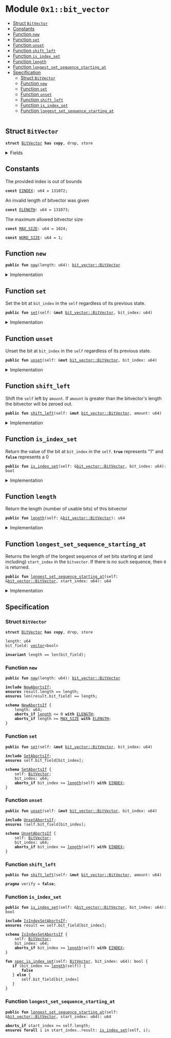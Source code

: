
<a id="0x1_bit_vector"></a>

# Module `0x1::bit_vector`



-  [Struct `BitVector`](#0x1_bit_vector_BitVector)
-  [Constants](#@Constants_0)
-  [Function `new`](#0x1_bit_vector_new)
-  [Function `set`](#0x1_bit_vector_set)
-  [Function `unset`](#0x1_bit_vector_unset)
-  [Function `shift_left`](#0x1_bit_vector_shift_left)
-  [Function `is_index_set`](#0x1_bit_vector_is_index_set)
-  [Function `length`](#0x1_bit_vector_length)
-  [Function `longest_set_sequence_starting_at`](#0x1_bit_vector_longest_set_sequence_starting_at)
-  [Specification](#@Specification_1)
    -  [Struct `BitVector`](#@Specification_1_BitVector)
    -  [Function `new`](#@Specification_1_new)
    -  [Function `set`](#@Specification_1_set)
    -  [Function `unset`](#@Specification_1_unset)
    -  [Function `shift_left`](#@Specification_1_shift_left)
    -  [Function `is_index_set`](#@Specification_1_is_index_set)
    -  [Function `longest_set_sequence_starting_at`](#@Specification_1_longest_set_sequence_starting_at)


<pre><code></code></pre>



<a id="0x1_bit_vector_BitVector"></a>

## Struct `BitVector`



<pre><code><b>struct</b> <a href="bit_vector.md#0x1_bit_vector_BitVector">BitVector</a> <b>has</b> <b>copy</b>, drop, store
</code></pre>



<details>
<summary>Fields</summary>


<dl>
<dt>
<code>length: u64</code>
</dt>
<dd>

</dd>
<dt>
<code>bit_field: <a href="vector.md#0x1_vector">vector</a>&lt;bool&gt;</code>
</dt>
<dd>

</dd>
</dl>


</details>

<a id="@Constants_0"></a>

## Constants


<a id="0x1_bit_vector_EINDEX"></a>

The provided index is out of bounds


<pre><code><b>const</b> <a href="bit_vector.md#0x1_bit_vector_EINDEX">EINDEX</a>: u64 = 131072;
</code></pre>



<a id="0x1_bit_vector_ELENGTH"></a>

An invalid length of bitvector was given


<pre><code><b>const</b> <a href="bit_vector.md#0x1_bit_vector_ELENGTH">ELENGTH</a>: u64 = 131073;
</code></pre>



<a id="0x1_bit_vector_MAX_SIZE"></a>

The maximum allowed bitvector size


<pre><code><b>const</b> <a href="bit_vector.md#0x1_bit_vector_MAX_SIZE">MAX_SIZE</a>: u64 = 1024;
</code></pre>



<a id="0x1_bit_vector_WORD_SIZE"></a>



<pre><code><b>const</b> <a href="bit_vector.md#0x1_bit_vector_WORD_SIZE">WORD_SIZE</a>: u64 = 1;
</code></pre>



<a id="0x1_bit_vector_new"></a>

## Function `new`



<pre><code><b>public</b> <b>fun</b> <a href="bit_vector.md#0x1_bit_vector_new">new</a>(length: u64): <a href="bit_vector.md#0x1_bit_vector_BitVector">bit_vector::BitVector</a>
</code></pre>



<details>
<summary>Implementation</summary>


<pre><code><b>public</b> <b>fun</b> <a href="bit_vector.md#0x1_bit_vector_new">new</a>(length: u64): <a href="bit_vector.md#0x1_bit_vector_BitVector">BitVector</a> {
    <b>assert</b>!(length &gt; 0, <a href="bit_vector.md#0x1_bit_vector_ELENGTH">ELENGTH</a>);
    <b>assert</b>!(<a href="bit_vector.md#0x1_bit_vector_length">length</a> &lt; <a href="bit_vector.md#0x1_bit_vector_MAX_SIZE">MAX_SIZE</a>, <a href="bit_vector.md#0x1_bit_vector_ELENGTH">ELENGTH</a>);
    <b>let</b> counter = 0;
    <b>let</b> bit_field = <a href="vector.md#0x1_vector_empty">vector::empty</a>();
    <b>while</b> ({<b>spec</b> {
        <b>invariant</b> counter &lt;= length;
        <b>invariant</b> len(bit_field) == counter;
    };
        (counter &lt; length)}) {
        <a href="vector.md#0x1_vector_push_back">vector::push_back</a>(&<b>mut</b> bit_field, <b>false</b>);
        counter = counter + 1;
    };
    <b>spec</b> {
        <b>assert</b> counter == length;
        <b>assert</b> len(bit_field) == length;
    };

    <a href="bit_vector.md#0x1_bit_vector_BitVector">BitVector</a> {
        length,
        bit_field,
    }
}
</code></pre>



</details>

<a id="0x1_bit_vector_set"></a>

## Function `set`

Set the bit at <code>bit_index</code> in the <code>self</code> regardless of its previous state.


<pre><code><b>public</b> <b>fun</b> <a href="bit_vector.md#0x1_bit_vector_set">set</a>(self: &<b>mut</b> <a href="bit_vector.md#0x1_bit_vector_BitVector">bit_vector::BitVector</a>, bit_index: u64)
</code></pre>



<details>
<summary>Implementation</summary>


<pre><code><b>public</b> <b>fun</b> <a href="bit_vector.md#0x1_bit_vector_set">set</a>(self: &<b>mut</b> <a href="bit_vector.md#0x1_bit_vector_BitVector">BitVector</a>, bit_index: u64) {
    <b>assert</b>!(bit_index &lt; <a href="vector.md#0x1_vector_length">vector::length</a>(&self.bit_field), <a href="bit_vector.md#0x1_bit_vector_EINDEX">EINDEX</a>);
    <b>let</b> x = <a href="vector.md#0x1_vector_borrow_mut">vector::borrow_mut</a>(&<b>mut</b> self.bit_field, bit_index);
    *x = <b>true</b>;
}
</code></pre>



</details>

<a id="0x1_bit_vector_unset"></a>

## Function `unset`

Unset the bit at <code>bit_index</code> in the <code>self</code> regardless of its previous state.


<pre><code><b>public</b> <b>fun</b> <a href="bit_vector.md#0x1_bit_vector_unset">unset</a>(self: &<b>mut</b> <a href="bit_vector.md#0x1_bit_vector_BitVector">bit_vector::BitVector</a>, bit_index: u64)
</code></pre>



<details>
<summary>Implementation</summary>


<pre><code><b>public</b> <b>fun</b> <a href="bit_vector.md#0x1_bit_vector_unset">unset</a>(self: &<b>mut</b> <a href="bit_vector.md#0x1_bit_vector_BitVector">BitVector</a>, bit_index: u64) {
    <b>assert</b>!(bit_index &lt; <a href="vector.md#0x1_vector_length">vector::length</a>(&self.bit_field), <a href="bit_vector.md#0x1_bit_vector_EINDEX">EINDEX</a>);
    <b>let</b> x = <a href="vector.md#0x1_vector_borrow_mut">vector::borrow_mut</a>(&<b>mut</b> self.bit_field, bit_index);
    *x = <b>false</b>;
}
</code></pre>



</details>

<a id="0x1_bit_vector_shift_left"></a>

## Function `shift_left`

Shift the <code>self</code> left by <code>amount</code>. If <code>amount</code> is greater than the
bitvector's length the bitvector will be zeroed out.


<pre><code><b>public</b> <b>fun</b> <a href="bit_vector.md#0x1_bit_vector_shift_left">shift_left</a>(self: &<b>mut</b> <a href="bit_vector.md#0x1_bit_vector_BitVector">bit_vector::BitVector</a>, amount: u64)
</code></pre>



<details>
<summary>Implementation</summary>


<pre><code><b>public</b> <b>fun</b> <a href="bit_vector.md#0x1_bit_vector_shift_left">shift_left</a>(self: &<b>mut</b> <a href="bit_vector.md#0x1_bit_vector_BitVector">BitVector</a>, amount: u64) {
    <b>if</b> (amount &gt;= self.length) {
        <a href="vector.md#0x1_vector_for_each_mut">vector::for_each_mut</a>(&<b>mut</b> self.bit_field, |elem| {
            *elem = <b>false</b>;
        });
    } <b>else</b> {
        <b>let</b> i = amount;

        <b>while</b> (i &lt; self.length) {
            <b>if</b> (<a href="bit_vector.md#0x1_bit_vector_is_index_set">is_index_set</a>(self, i)) <a href="bit_vector.md#0x1_bit_vector_set">set</a>(self, i - amount)
            <b>else</b> <a href="bit_vector.md#0x1_bit_vector_unset">unset</a>(self, i - amount);
            i = i + 1;
        };

        i = self.length - amount;

        <b>while</b> (i &lt; self.length) {
            <a href="bit_vector.md#0x1_bit_vector_unset">unset</a>(self, i);
            i = i + 1;
        };
    }
}
</code></pre>



</details>

<a id="0x1_bit_vector_is_index_set"></a>

## Function `is_index_set`

Return the value of the bit at <code>bit_index</code> in the <code>self</code>. <code><b>true</b></code>
represents "1" and <code><b>false</b></code> represents a 0


<pre><code><b>public</b> <b>fun</b> <a href="bit_vector.md#0x1_bit_vector_is_index_set">is_index_set</a>(self: &<a href="bit_vector.md#0x1_bit_vector_BitVector">bit_vector::BitVector</a>, bit_index: u64): bool
</code></pre>



<details>
<summary>Implementation</summary>


<pre><code><b>public</b> <b>fun</b> <a href="bit_vector.md#0x1_bit_vector_is_index_set">is_index_set</a>(self: &<a href="bit_vector.md#0x1_bit_vector_BitVector">BitVector</a>, bit_index: u64): bool {
    <b>assert</b>!(bit_index &lt; <a href="vector.md#0x1_vector_length">vector::length</a>(&self.bit_field), <a href="bit_vector.md#0x1_bit_vector_EINDEX">EINDEX</a>);
    *<a href="vector.md#0x1_vector_borrow">vector::borrow</a>(&self.bit_field, bit_index)
}
</code></pre>



</details>

<a id="0x1_bit_vector_length"></a>

## Function `length`

Return the length (number of usable bits) of this bitvector


<pre><code><b>public</b> <b>fun</b> <a href="bit_vector.md#0x1_bit_vector_length">length</a>(self: &<a href="bit_vector.md#0x1_bit_vector_BitVector">bit_vector::BitVector</a>): u64
</code></pre>



<details>
<summary>Implementation</summary>


<pre><code><b>public</b> <b>fun</b> <a href="bit_vector.md#0x1_bit_vector_length">length</a>(self: &<a href="bit_vector.md#0x1_bit_vector_BitVector">BitVector</a>): u64 {
    <a href="vector.md#0x1_vector_length">vector::length</a>(&self.bit_field)
}
</code></pre>



</details>

<a id="0x1_bit_vector_longest_set_sequence_starting_at"></a>

## Function `longest_set_sequence_starting_at`

Returns the length of the longest sequence of set bits starting at (and
including) <code>start_index</code> in the <code>bitvector</code>. If there is no such
sequence, then <code>0</code> is returned.


<pre><code><b>public</b> <b>fun</b> <a href="bit_vector.md#0x1_bit_vector_longest_set_sequence_starting_at">longest_set_sequence_starting_at</a>(self: &<a href="bit_vector.md#0x1_bit_vector_BitVector">bit_vector::BitVector</a>, start_index: u64): u64
</code></pre>



<details>
<summary>Implementation</summary>


<pre><code><b>public</b> <b>fun</b> <a href="bit_vector.md#0x1_bit_vector_longest_set_sequence_starting_at">longest_set_sequence_starting_at</a>(self: &<a href="bit_vector.md#0x1_bit_vector_BitVector">BitVector</a>, start_index: u64): u64 {
    <b>assert</b>!(start_index &lt; self.length, <a href="bit_vector.md#0x1_bit_vector_EINDEX">EINDEX</a>);
    <b>let</b> index = start_index;

    // Find the greatest index in the <a href="vector.md#0x1_vector">vector</a> such that all indices less than it are set.
    <b>while</b> ({
        <b>spec</b> {
            <b>invariant</b> index &gt;= start_index;
            <b>invariant</b> index == start_index || <a href="bit_vector.md#0x1_bit_vector_is_index_set">is_index_set</a>(self, index - 1);
            <b>invariant</b> index == start_index || index - 1 &lt; <a href="vector.md#0x1_vector_length">vector::length</a>(self.bit_field);
            <b>invariant</b> <b>forall</b> j in start_index..index: <a href="bit_vector.md#0x1_bit_vector_is_index_set">is_index_set</a>(self, j);
            <b>invariant</b> <b>forall</b> j in start_index..index: j &lt; <a href="vector.md#0x1_vector_length">vector::length</a>(self.bit_field);
        };
        index &lt; self.length
    }) {
        <b>if</b> (!<a href="bit_vector.md#0x1_bit_vector_is_index_set">is_index_set</a>(self, index)) <b>break</b>;
        index = index + 1;
    };

    index - start_index
}
</code></pre>



</details>

<a id="@Specification_1"></a>

## Specification


<a id="@Specification_1_BitVector"></a>

### Struct `BitVector`


<pre><code><b>struct</b> <a href="bit_vector.md#0x1_bit_vector_BitVector">BitVector</a> <b>has</b> <b>copy</b>, drop, store
</code></pre>



<dl>
<dt>
<code>length: u64</code>
</dt>
<dd>

</dd>
<dt>
<code>bit_field: <a href="vector.md#0x1_vector">vector</a>&lt;bool&gt;</code>
</dt>
<dd>

</dd>
</dl>



<pre><code><b>invariant</b> length == len(bit_field);
</code></pre>



<a id="@Specification_1_new"></a>

### Function `new`


<pre><code><b>public</b> <b>fun</b> <a href="bit_vector.md#0x1_bit_vector_new">new</a>(length: u64): <a href="bit_vector.md#0x1_bit_vector_BitVector">bit_vector::BitVector</a>
</code></pre>




<pre><code><b>include</b> <a href="bit_vector.md#0x1_bit_vector_NewAbortsIf">NewAbortsIf</a>;
<b>ensures</b> result.length == length;
<b>ensures</b> len(result.bit_field) == length;
</code></pre>




<a id="0x1_bit_vector_NewAbortsIf"></a>


<pre><code><b>schema</b> <a href="bit_vector.md#0x1_bit_vector_NewAbortsIf">NewAbortsIf</a> {
    length: u64;
    <b>aborts_if</b> <a href="bit_vector.md#0x1_bit_vector_length">length</a> &lt;= 0 <b>with</b> <a href="bit_vector.md#0x1_bit_vector_ELENGTH">ELENGTH</a>;
    <b>aborts_if</b> length &gt;= <a href="bit_vector.md#0x1_bit_vector_MAX_SIZE">MAX_SIZE</a> <b>with</b> <a href="bit_vector.md#0x1_bit_vector_ELENGTH">ELENGTH</a>;
}
</code></pre>



<a id="@Specification_1_set"></a>

### Function `set`


<pre><code><b>public</b> <b>fun</b> <a href="bit_vector.md#0x1_bit_vector_set">set</a>(self: &<b>mut</b> <a href="bit_vector.md#0x1_bit_vector_BitVector">bit_vector::BitVector</a>, bit_index: u64)
</code></pre>




<pre><code><b>include</b> <a href="bit_vector.md#0x1_bit_vector_SetAbortsIf">SetAbortsIf</a>;
<b>ensures</b> self.bit_field[bit_index];
</code></pre>




<a id="0x1_bit_vector_SetAbortsIf"></a>


<pre><code><b>schema</b> <a href="bit_vector.md#0x1_bit_vector_SetAbortsIf">SetAbortsIf</a> {
    self: <a href="bit_vector.md#0x1_bit_vector_BitVector">BitVector</a>;
    bit_index: u64;
    <b>aborts_if</b> bit_index &gt;= <a href="bit_vector.md#0x1_bit_vector_length">length</a>(self) <b>with</b> <a href="bit_vector.md#0x1_bit_vector_EINDEX">EINDEX</a>;
}
</code></pre>



<a id="@Specification_1_unset"></a>

### Function `unset`


<pre><code><b>public</b> <b>fun</b> <a href="bit_vector.md#0x1_bit_vector_unset">unset</a>(self: &<b>mut</b> <a href="bit_vector.md#0x1_bit_vector_BitVector">bit_vector::BitVector</a>, bit_index: u64)
</code></pre>




<pre><code><b>include</b> <a href="bit_vector.md#0x1_bit_vector_UnsetAbortsIf">UnsetAbortsIf</a>;
<b>ensures</b> !self.bit_field[bit_index];
</code></pre>




<a id="0x1_bit_vector_UnsetAbortsIf"></a>


<pre><code><b>schema</b> <a href="bit_vector.md#0x1_bit_vector_UnsetAbortsIf">UnsetAbortsIf</a> {
    self: <a href="bit_vector.md#0x1_bit_vector_BitVector">BitVector</a>;
    bit_index: u64;
    <b>aborts_if</b> bit_index &gt;= <a href="bit_vector.md#0x1_bit_vector_length">length</a>(self) <b>with</b> <a href="bit_vector.md#0x1_bit_vector_EINDEX">EINDEX</a>;
}
</code></pre>



<a id="@Specification_1_shift_left"></a>

### Function `shift_left`


<pre><code><b>public</b> <b>fun</b> <a href="bit_vector.md#0x1_bit_vector_shift_left">shift_left</a>(self: &<b>mut</b> <a href="bit_vector.md#0x1_bit_vector_BitVector">bit_vector::BitVector</a>, amount: u64)
</code></pre>




<pre><code><b>pragma</b> verify = <b>false</b>;
</code></pre>



<a id="@Specification_1_is_index_set"></a>

### Function `is_index_set`


<pre><code><b>public</b> <b>fun</b> <a href="bit_vector.md#0x1_bit_vector_is_index_set">is_index_set</a>(self: &<a href="bit_vector.md#0x1_bit_vector_BitVector">bit_vector::BitVector</a>, bit_index: u64): bool
</code></pre>




<pre><code><b>include</b> <a href="bit_vector.md#0x1_bit_vector_IsIndexSetAbortsIf">IsIndexSetAbortsIf</a>;
<b>ensures</b> result == self.bit_field[bit_index];
</code></pre>




<a id="0x1_bit_vector_IsIndexSetAbortsIf"></a>


<pre><code><b>schema</b> <a href="bit_vector.md#0x1_bit_vector_IsIndexSetAbortsIf">IsIndexSetAbortsIf</a> {
    self: <a href="bit_vector.md#0x1_bit_vector_BitVector">BitVector</a>;
    bit_index: u64;
    <b>aborts_if</b> bit_index &gt;= <a href="bit_vector.md#0x1_bit_vector_length">length</a>(self) <b>with</b> <a href="bit_vector.md#0x1_bit_vector_EINDEX">EINDEX</a>;
}
</code></pre>




<a id="0x1_bit_vector_spec_is_index_set"></a>


<pre><code><b>fun</b> <a href="bit_vector.md#0x1_bit_vector_spec_is_index_set">spec_is_index_set</a>(self: <a href="bit_vector.md#0x1_bit_vector_BitVector">BitVector</a>, bit_index: u64): bool {
   <b>if</b> (bit_index &gt;= <a href="bit_vector.md#0x1_bit_vector_length">length</a>(self)) {
       <b>false</b>
   } <b>else</b> {
       self.bit_field[bit_index]
   }
}
</code></pre>



<a id="@Specification_1_longest_set_sequence_starting_at"></a>

### Function `longest_set_sequence_starting_at`


<pre><code><b>public</b> <b>fun</b> <a href="bit_vector.md#0x1_bit_vector_longest_set_sequence_starting_at">longest_set_sequence_starting_at</a>(self: &<a href="bit_vector.md#0x1_bit_vector_BitVector">bit_vector::BitVector</a>, start_index: u64): u64
</code></pre>




<pre><code><b>aborts_if</b> start_index &gt;= self.length;
<b>ensures</b> <b>forall</b> i in start_index..result: <a href="bit_vector.md#0x1_bit_vector_is_index_set">is_index_set</a>(self, i);
</code></pre>


[move-book]: https://aptos.dev/move/book/SUMMARY
